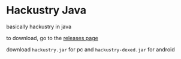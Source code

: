 # Hackustry Java
basically hackustry in java

to download, go to the [releases page](https://github.com/QmelZ/hackustry-java/releases)

download ``hackustry.jar`` for pc and ``hackustry-dexed.jar`` for android
